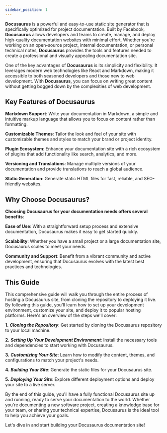 ```yaml
---
sidebar_position: 1
---
```


**Docusaurus** is a powerful and easy-to-use static site generator that is specifically optimized for project documentation. Built by Facebook, **Docusaurus** allows developers and teams to create, manage, and deploy high-quality documentation websites with minimal effort. Whether you're working on an open-source project, internal documentation, or personal technical notes, **Docusaurus** provides the tools and features needed to create a professional and visually appealing documentation site.

One of the key advantages of **Docusaurus** is its simplicity and flexibility. It leverages modern web technologies like React and Markdown, making it accessible to both seasoned developers and those new to web development. With **Docusaurus**, you can focus on writing great content without getting bogged down by the complexities of web development.

## Key Features of Docusaurus
**Markdown Support**: Write your documentation in Markdown, a simple and intuitive markup language that allows you to focus on content rather than formatting.

**Customizable Themes**: Tailor the look and feel of your site with customizable themes and styles to match your brand or project identity.

**Plugin Ecosystem**: Enhance your documentation site with a rich ecosystem of plugins that add functionality like search, analytics, and more.

**Versioning and Translations**: Manage multiple versions of your documentation and provide translations to reach a global audience.

**Static Generation**: Generate static HTML files for fast, reliable, and SEO-friendly websites.

## Why Choose Docusaurus?  
**Choosing Docusaurus for your documentation needs offers several benefits**:

**Ease of Use**: With a straightforward setup process and extensive documentation, Docusaurus makes it easy to get started quickly.

**Scalability**: Whether you have a small project or a large documentation site, Docusaurus scales to meet your needs.

**Community and Support**: Benefit from a vibrant community and active development, ensuring that Docusaurus evolves with the latest best practices and technologies.

## This Guide
This comprehensive guide will walk you through the entire process of hosting a Docusaurus site, from cloning the repository to deploying it live. By following this guide, you'll learn how to set up your development environment, customize your site, and deploy it to popular hosting platforms. Here's an overview of the steps we'll cover:

**1.** ***Cloning the Repository***: Get started by cloning the Docusaurus repository to your local machine.

**2.** ***Setting Up Your Development Environment***: Install the necessary tools and dependencies to start working with Docusaurus.

**3.** ***Customizing Your Site***: Learn how to modify the content, themes, and configurations to match your project's needs.

**4.** ***Building Your Site***: Generate the static files for your Docusaurus site.

**5.** ***Deploying Your Site***: Explore different deployment options and deploy your site to a live server.

By the end of this guide, you'll have a fully functional Docusaurus site up and running, ready to serve your documentation to the world. Whether you're documenting a new software project, creating a knowledge base for your team, or sharing your technical expertise, Docusaurus is the ideal tool to help you achieve your goals.

Let's dive in and start building your Docusaurus documentation site!